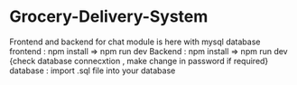 # Grocery-Delivery-System
Frontend and backend for chat module is here with mysql database 
frontend : npm install   =>  npm run dev
Backend : npm install => npm run dev  {check database connecxtion , make change in password if required}
database : import .sql file into your database 
